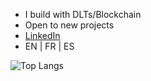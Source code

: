 - I build with DLTs/Blockchain
- Open to new projects
- [LinkedIn](https://www.linkedin.com/in/vidalpaulo)
- EN | FR | ES


 ![Top Langs](https://github-readme-stats.vercel.app/api/top-langs/?username=vidalpaul&layout=compact&theme=transparent)
